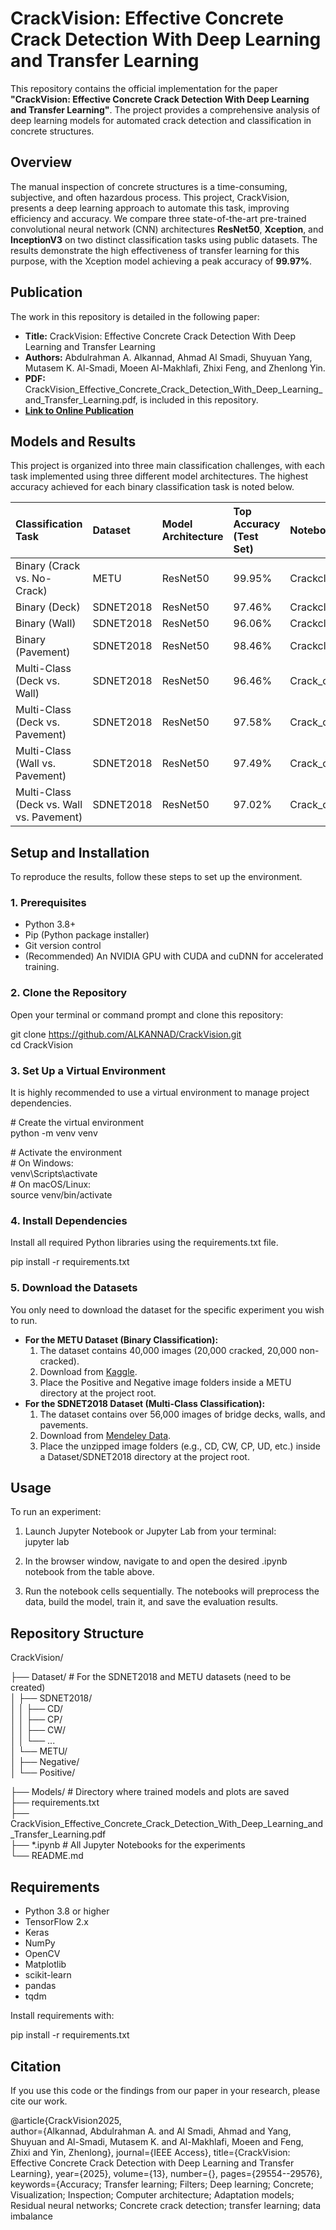 # **CrackVision: Effective Concrete Crack Detection With Deep Learning and Transfer Learning**

This repository contains the official implementation for the paper **"CrackVision: Effective Concrete Crack Detection With Deep Learning and Transfer Learning"**. The project provides a comprehensive analysis of deep learning models for automated crack detection and classification in concrete structures.

## **Overview**

The manual inspection of concrete structures is a time-consuming, subjective, and often hazardous process. This project, CrackVision, presents a deep learning approach to automate this task, improving efficiency and accuracy. We compare three state-of-the-art pre-trained convolutional neural network (CNN) architectures **ResNet50**, **Xception**, and **InceptionV3** on two distinct classification tasks using public datasets. The results demonstrate the high effectiveness of transfer learning for this purpose, with the Xception model achieving a peak accuracy of **99.97%**.

## **Publication**

The work in this repository is detailed in the following paper:

* **Title:** CrackVision: Effective Concrete Crack Detection With Deep Learning and Transfer Learning  
* **Authors:** Abdulrahman A. Alkannad, Ahmad Al Smadi, Shuyuan Yang, Mutasem K. Al-Smadi, Moeen Al-Makhlafi, Zhixi Feng, and Zhenlong Yin.  
* **PDF:** CrackVision\_Effective\_Concrete\_Crack\_Detection\_With\_Deep\_Learning\_and\_Transfer\_Learning.pdf, is included in this repository.  
* **[Link to Online Publication](https://doi.org/10.1109/ACCESS.2025.3540841)**  


## **Models and Results**

This project is organized into three main classification challenges, with each task implemented using three different model architectures. The highest accuracy achieved for each binary classification task is noted below.

| Classification Task | Dataset | Model Architecture | Top Accuracy (Test Set) | Notebook File |
| :---- | :---- | :---- | :---- | :---- |
| Binary (Crack vs. No-Crack) | METU | ResNet50 | 99.95% | Crackclassification_RESNET50_with_METU_model.ipynb |
| Binary (Deck) | SDNET2018 | ResNet50 | 97.46% | Crackclassification_RESNET50_Deck.ipynb |
| Binary (Wall) | SDNET2018 | ResNet50 | 96.06% | Crackclassification_RESNET50_Wall.ipynb |
| Binary (Pavement) | SDNET2018 | ResNet50 | 98.46% | Crackclassification_RESNET50_Pavement.ipynb |
| Multi-Class (Deck vs. Wall) | SDNET2018 | ResNet50 | 96.46% | Crack_classification_RESNET50_D_vs_W.ipynb |
| Multi-Class (Deck vs. Pavement) | SDNET2018 | ResNet50 | 97.58% | Crack_classification_RESNET50_D_vs_P.ipynb |
| Multi-Class (Wall vs. Pavement) | SDNET2018 | ResNet50 | 97.49% | Crack_classification_RESNET50_W_vs_P.ipynb |
| Multi-Class (Deck vs. Wall vs. Pavement) | SDNET2018 | ResNet50 | 97.02% | Crack_classification_RESNET50_D_vs_W_vs_P.ipynb |


## **Setup and Installation**

To reproduce the results, follow these steps to set up the environment.

### **1\. Prerequisites**

* Python 3.8+  
* Pip (Python package installer)  
* Git version control  
* (Recommended) An NVIDIA GPU with CUDA and cuDNN for accelerated training.

### **2\. Clone the Repository**

Open your terminal or command prompt and clone this repository:

git clone https://github.com/ALKANNAD/CrackVision.git  
cd CrackVision

### **3\. Set Up a Virtual Environment**

It is highly recommended to use a virtual environment to manage project dependencies.

\# Create the virtual environment  
python \-m venv venv

\# Activate the environment  
\# On Windows:  
venv\\Scripts\\activate  
\# On macOS/Linux:  
source venv/bin/activate

### **4\. Install Dependencies**

Install all required Python libraries using the requirements.txt file.

pip install \-r requirements.txt

### **5\. Download the Datasets**

You only need to download the dataset for the specific experiment you wish to run.

* **For the METU Dataset (Binary Classification):**  
  1. The dataset contains 40,000 images (20,000 cracked, 20,000 non-cracked).  
  2. Download from [Kaggle](https://www.kaggle.com/datasets/kozistr/meta-koz-crack-dataset).  
  3. Place the Positive and Negative image folders inside a METU directory at the project root.  
* **For the SDNET2018 Dataset (Multi-Class Classification):**  
  1. The dataset contains over 56,000 images of bridge decks, walls, and pavements.  
  2. Download from [Mendeley Data](https://data.mendeley.com/datasets/5y9wdsg2zt/2).  
  3. Place the unzipped image folders (e.g., CD, CW, CP, UD, etc.) inside a Dataset/SDNET2018 directory at the project root.

## **Usage**

To run an experiment:

1. Launch Jupyter Notebook or Jupyter Lab from your terminal:  
   jupyter lab

2. In the browser window, navigate to and open the desired .ipynb notebook from the table above.  
3. Run the notebook cells sequentially. The notebooks will preprocess the data, build the model, train it, and save the evaluation results.

## **Repository Structure**



CrackVision/

├── Dataset/                  # For the SDNET2018 and METU datasets (need to be created)  
│   ├── SDNET2018/  
│   │   ├── CD/  
│   │   ├── CP/  
│   │   ├── CW/  
│   │   └── ...  
│   └── METU/  
│       ├── Negative/  
│       └── Positive/  

├── Models/                  # Directory where trained models and plots are saved  
├── requirements.txt  
├── CrackVision_Effective_Concrete_Crack_Detection_With_Deep_Learning_and_Transfer_Learning.pdf  
├── *.ipynb                  # All Jupyter Notebooks for the experiments  
└── README.md  

## **Requirements**

* Python 3.8 or higher  
* TensorFlow 2.x  
* Keras  
* NumPy  
* OpenCV  
* Matplotlib  
* scikit-learn  
* pandas  
* tqdm  

Install requirements with:  
 
pip install -r requirements.txt


## **Citation**

If you use this code or the findings from our paper in your research, please cite our work.

@article{CrackVision2025,  
  author={Alkannad, Abdulrahman A. and Al Smadi, Ahmad and Yang, Shuyuan and Al-Smadi, Mutasem K. and Al-Makhlafi, Moeen and Feng, Zhixi and Yin, Zhenlong},
  journal={IEEE Access},
  title={CrackVision: Effective Concrete Crack Detection with Deep Learning and Transfer Learning},
  year={2025},
  volume={13},
  number={},
  pages={29554--29576},
  keywords={Accuracy; Transfer learning; Filters; Deep learning; Concrete; Visualization; Inspection; Computer architecture; Adaptation models; Residual neural networks; Concrete crack detection; transfer learning; data imbalance


 
